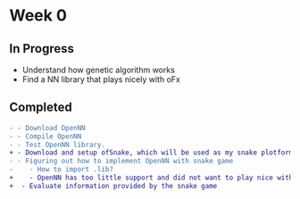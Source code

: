 # Week 0
## In Progress
  - Understand how genetic algorithm works
  - Find a NN library that plays nicely with oFx
## Completed
```diff
- - Download OpenNN
- - Compile OpenNN
- - Test OpenNN library.
+ - Download and setup ofSnake, which will be used as my snake plotform
- - Figuring out how to implement OpenNN with snake game
-    - How to import .lib?
+    - OpenNN has too little support and did not want to play nice with a vector a NN. As such, will switch to a different NN + library
+  - Evaluate information provided by the snake game
```
